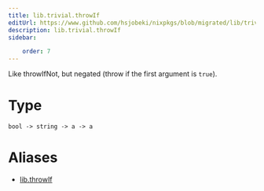 ```yaml
---
title: lib.trivial.throwIf
editUrl: https://www.github.com/hsjobeki/nixpkgs/blob/migrated/lib/trivial.nix#L532C13
description: lib.trivial.throwIf
sidebar:

    order: 7
---
```


Like throwIfNot, but negated (throw if the first argument is `true`).

# Type

```
bool -> string -> a -> a
```


# Aliases

- [lib.throwIf](/nix-doc-comments/reference/lib/lib-throwif)


